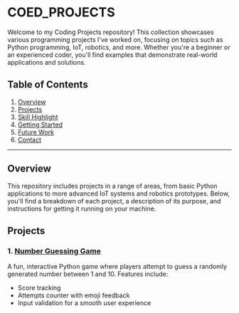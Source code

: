 # COED_PROJECTS
Welcome to my Coding Projects repository! This collection showcases various programming projects I've worked on, focusing on topics such as Python programming, IoT, robotics, and more. Whether you're a beginner or an experienced coder, you'll find examples that demonstrate real-world applications and solutions.

## Table of Contents
1. [Overview](#overview)
2. [Projects](#projects)
3. [Skill Highlight](#skill_highlight)
4. [Getting Started](#getting_started)
5. [Future Work](#future_work)
6. [Contact](#contact)
_________________________________________________________________________________________________________________________
## Overview
This repository includes projects in a range of areas, from basic Python applications to more advanced IoT systems and robotics prototypes. Below, you'll find a breakdown of each project, a description of its purpose, and instructions for getting it running on your machine.

## Projects
### 1. [Number Guessing Game](https://github.com/kobbieessel/COED_PROJECTS/tree/main/Number_Guessing_Game)
A fun, interactive Python game where players attempt to guess a randomly generated number between 1 and 10. Features include:
  - Score tracking
  - Attempts counter with emoji feedback
  - Input validation for a smooth user experience


